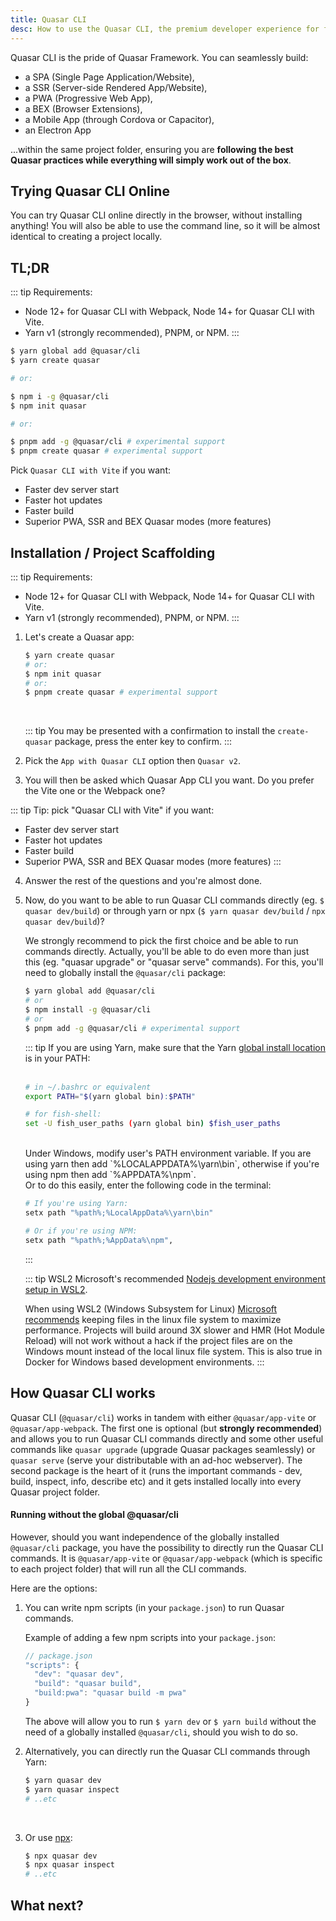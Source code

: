 ```yaml
---
title: Quasar CLI
desc: How to use the Quasar CLI, the premium developer experience for free.
---
```


Quasar CLI is the pride of Quasar Framework. You can seamlessly build:

* a SPA (Single Page Application/Website),
* a SSR (Server-side Rendered App/Website),
* a PWA (Progressive Web App),
* a BEX (Browser Extensions),
* a Mobile App (through Cordova or Capacitor),
* an Electron App

...within the same project folder, ensuring you are **following the best Quasar practices while everything will simply work out of the box**.

## Trying Quasar CLI Online

You can try Quasar CLI online directly in the browser, without installing anything!
You will also be able to use the command line, so it will be almost identical to creating a project locally.

<q-btn no-wrap href="https://stackblitz.quasar.dev" target="_blank" label="Open in Stackblitz" />

## TL;DR

::: tip Requirements:
* Node 12+ for Quasar CLI with Webpack, Node 14+ for Quasar CLI with Vite.
* Yarn v1 (strongly recommended), PNPM, or NPM.
:::

```bash
$ yarn global add @quasar/cli
$ yarn create quasar

# or:

$ npm i -g @quasar/cli
$ npm init quasar

# or:

$ pnpm add -g @quasar/cli # experimental support
$ pnpm create quasar # experimental support
```

Pick `Quasar CLI with Vite` if you want:
* Faster dev server start
* Faster hot updates
* Faster build
* Superior PWA, SSR and BEX Quasar modes (more features)

<q-btn icon-right="launch" no-wrap label="View Components" to="/components" />

## Installation / Project Scaffolding

::: tip Requirements:
* Node 12+ for Quasar CLI with Webpack, Node 14+ for Quasar CLI with Vite.
* Yarn v1 (strongly recommended), PNPM, or NPM.
:::

1. Let's create a Quasar app:

    ```bash
    $ yarn create quasar
    # or:
    $ npm init quasar
    # or:
    $ pnpm create quasar # experimental support
    ```
    <br>

    ::: tip
    You may be presented with a confirmation to install the `create-quasar` package, press the enter key to confirm.
    :::

2. Pick the `App with Quasar CLI` option then `Quasar v2`.

3. You will then be asked which Quasar App CLI you want. Do you prefer the Vite one or the Webpack one?

  ::: tip Tip: pick "Quasar CLI with Vite" if you want:
  * Faster dev server start
  * Faster hot updates
  * Faster build
  * Superior PWA, SSR and BEX Quasar modes (more features)
  :::

4. Answer the rest of the questions and you're almost done.

5. Now, do you want to be able to run Quasar CLI commands directly (eg. `$ quasar dev/build`) or through yarn or npx (`$ yarn quasar dev/build` / `npx quasar dev/build`)?

    We strongly recommend to pick the first choice and be able to run commands directly. Actually, you'll be able to do even more than just this (eg. "quasar upgrade" or "quasar serve" commands). For this, you'll need to globally install the `@quasar/cli` package:

    ```bash
    $ yarn global add @quasar/cli
    # or
    $ npm install -g @quasar/cli
    # or
    $ pnpm add -g @quasar/cli # experimental support
    ```

    ::: tip
    If you are using Yarn, make sure that the Yarn [global install location](https://yarnpkg.com/lang/en/docs/cli/global/) is in your PATH:
    <br><br>

    ```bash
    # in ~/.bashrc or equivalent
    export PATH="$(yarn global bin):$PATH"

    # for fish-shell:
    set -U fish_user_paths (yarn global bin) $fish_user_paths
    ```
    <br>
    Under Windows, modify user's PATH environment variable. If you are using yarn then add `%LOCALAPPDATA%\yarn\bin`, otherwise if you're using npm then add `%APPDATA%\npm`.
    <br>
    Or to do this easily, enter the following code in the terminal:

    ```bash
    # If you're using Yarn:
    setx path "%path%;%LocalAppData%\yarn\bin"

    # Or if you're using NPM:
    setx path "%path%;%AppData%\npm",
    ```
    :::

    ::: tip WSL2
    Microsoft's recommended [Nodejs development environment setup in WSL2](https://docs.microsoft.com/en-us/windows/nodejs/setup-on-wsl2).

    When using WSL2 (Windows Subsystem for Linux) [Microsoft recommends](https://docs.microsoft.com/en-us/windows/wsl/compare-versions#performance-across-os-file-systems) keeping files in the linux file system to maximize performance. Projects will build around 3X slower and HMR (Hot Module Reload) will not work without a hack if the project files are on the Windows mount instead of the local linux file system. This is also true in Docker for Windows based development environments.
    :::

## How Quasar CLI works

Quasar CLI (`@quasar/cli`) works in tandem with either `@quasar/app-vite` or `@quasar/app-webpack`. The first one is optional (but **strongly recommended**) and allows you to run Quasar CLI commands directly and some other useful commands like `quasar upgrade` (upgrade Quasar packages seamlessly) or `quasar serve` (serve your distributable with an ad-hoc webserver). The second package is the heart of it (runs the important commands - dev, build, inspect, info, describe etc) and it gets installed locally into every Quasar project folder.

#### Running without the global @quasar/cli

However, should you want independence of the globally installed `@quasar/cli` package, you have the possibility to directly run the Quasar CLI commands. It is `@quasar/app-vite` or `@quasar/app-webpack` (which is specific to each project folder) that will run all the CLI commands.

Here are the options:

1. You can write npm scripts (in your `package.json`) to run Quasar commands.

    Example of adding a few npm scripts into your `package.json`:

    ```js
    // package.json
    "scripts": {
      "dev": "quasar dev",
      "build": "quasar build",
      "build:pwa": "quasar build -m pwa"
    }
    ```

    The above will allow you to run `$ yarn dev` or `$ yarn build` without the need of a globally installed `@quasar/cli`, should you wish to do so.

2. Alternatively, you can directly run the Quasar CLI commands through Yarn:

    ```bash
    $ yarn quasar dev
    $ yarn quasar inspect
    # ..etc
    ```
    <br>

3. Or use [npx](https://github.com/npm/npx):

    ```bash
    $ npx quasar dev
    $ npx quasar inspect
    # ..etc
    ```

## What next?

<q-btn icon-right="launch" no-wrap label="View Components" to="/components" />
